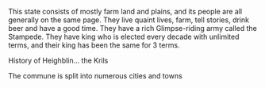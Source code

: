 This state consists of mostly farm land and plains, and its people are all generally on the same page. They live quaint lives, farm, tell stories, drink beer and have a good time. They have a rich Glimpse-riding army called the Stampede. They have king who is elected every decade with unlimited terms, and their king has been the same for 3 terms.

  

History of Heighblin… the Krils 

  

The commune is split into numerous cities and towns